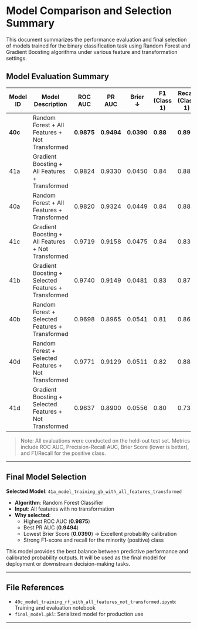 # Model Comparison and Selection Summary

This document summarizes the performance evaluation and final selection of models trained for the binary classification task using Random Forest and Gradient Boosting algorithms under various feature and transformation settings.

## Model Evaluation Summary

| Model ID | Model Description                                 | ROC AUC | PR AUC | Brier ↓ | F1 (Class 1) | Recall (Class 1) |
|----------|---------------------------------------------------|---------|--------|----------|----------------|-------------------|
| **40c**  | Random Forest + All Features + Not Transformed    | **0.9875** | **0.9494** | **0.0390** | **0.88**        | **0.89**          |
| 41a      | Gradient Boosting + All Features + Transformed    | 0.9824  | 0.9330 | 0.0450   | 0.84          | 0.88             |
| 40a      | Random Forest + All Features + Transformed        | 0.9820  | 0.9324 | 0.0449   | 0.84          | 0.88             |
| 41c      | Gradient Boosting + All Features + Not Transformed| 0.9719  | 0.9158 | 0.0475   | 0.84          | 0.83             |
| 41b      | Gradient Boosting + Selected Features + Transformed| 0.9740  | 0.9149 | 0.0481   | 0.83          | 0.87             |
| 40b      | Random Forest + Selected Features + Transformed   | 0.9698  | 0.8965 | 0.0541   | 0.81          | 0.86             |
| 40d      | Random Forest + Selected Features + Not Transformed| 0.9771  | 0.9129 | 0.0511   | 0.82          | 0.88             |
| 41d      | Gradient Boosting + Selected Features + Not Transformed| 0.9637  | 0.8900 | 0.0556   | 0.80          | 0.73             |

> Note: All evaluations were conducted on the held-out test set. Metrics include ROC AUC, Precision-Recall AUC, Brier Score (lower is better), and F1/Recall for the positive class.

---

## Final Model Selection

**Selected Model**: `41a_model_training_gb_with_all_features_transformed`

- **Algorithm**: Random Forest Classifier
- **Input**: All features with no transformation
- **Why selected**:
  - Highest ROC AUC (**0.9875**)
  - Best PR AUC (**0.9494**)
  - Lowest Brier Score (**0.0390**) → Excellent probability calibration
  - Strong F1-score and recall for the minority (positive) class

This model provides the best balance between predictive performance and calibrated probability outputs. It will be used as the final model for deployment or downstream decision-making tasks.

---

## File References

- `40c_model_training_rf_with_all_features_not_transformed.ipynb`: Training and evaluation notebook
- `final_model.pkl`: Serialized model for production use

---
